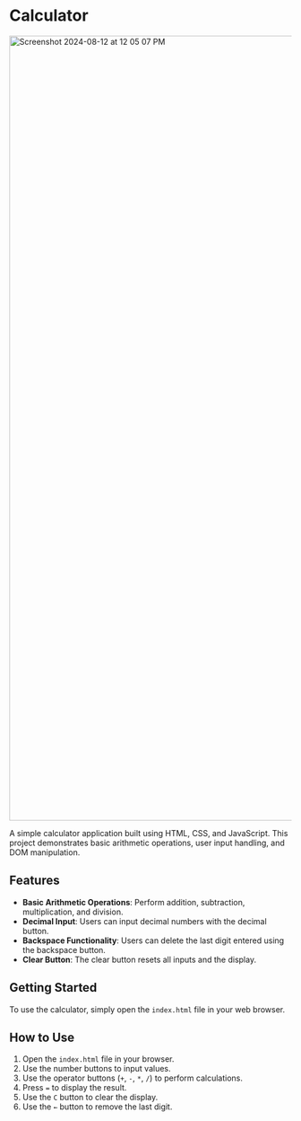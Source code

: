 # Calculator
<img width="1398" alt="Screenshot 2024-08-12 at 12 05 07 PM" src="https://github.com/user-attachments/assets/80feabc9-b8e7-4975-a1d9-e4e4dc8a7395">


A simple calculator application built using HTML, CSS, and JavaScript. This project demonstrates basic arithmetic operations, user input handling, and DOM manipulation.

## Features

- **Basic Arithmetic Operations**: Perform addition, subtraction, multiplication, and division.
- **Decimal Input**: Users can input decimal numbers with the decimal button.
- **Backspace Functionality**: Users can delete the last digit entered using the backspace button.
- **Clear Button**: The clear button resets all inputs and the display.

## Getting Started

To use the calculator, simply open the `index.html` file in your web browser.

## How to Use

1. Open the `index.html` file in your browser.
2. Use the number buttons to input values.
3. Use the operator buttons (`+`, `-`, `*`, `/`) to perform calculations.
4. Press `=` to display the result.
5. Use the `C` button to clear the display.
6. Use the `←` button to remove the last digit.

